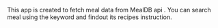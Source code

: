 This app is created to fetch meal data from MealDB api . You can search meal using the keyword and findout its recipes instruction.
